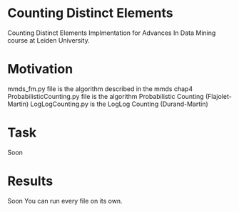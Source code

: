 # Counting Distinct Elements
Counting Distinct Elements Implmentation for Advances In Data Mining course at Leiden University.

# Motivation

mmds_fm.py file is the algorithm described in the mmds chap4
ProbabilisticCounting.py file is the algorithm Probabilistic Counting (Flajolet-Martin)
LogLogCounting.py is the LogLog Counting (Durand-Martin)


# Task
Soon

# Results 
Soon
You can run every file on its own. 
